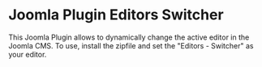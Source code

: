 # Joomla Plugin Editors Switcher

This Joomla Plugin allows to dynamically change the active editor in the Joomla CMS.
To use, install the zipfile and set the "Editors - Switcher" as your editor.
